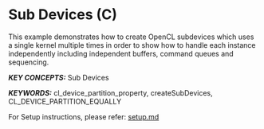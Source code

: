 Sub Devices (C)
======================

This example demonstrates how to create OpenCL subdevices which uses a single kernel multiple times in order to show how to handle each instance independently including independent buffers, command queues and sequencing.

***KEY CONCEPTS:*** Sub Devices

***KEYWORDS:*** cl_device_partition_property, createSubDevices, CL_DEVICE_PARTITION_EQUALLY


For Setup instructions, please refer: [setup.md][]

[setup.md]: setup.md

